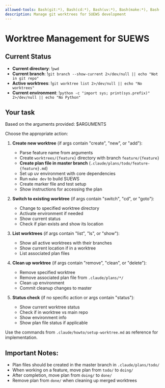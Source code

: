 ```yaml
---
allowed-tools: Bash(git:*), Bash(cd:*), Bash(uv:*), Bash(make:*), Bash(ls:*), Bash(source:*), Bash(echo:*), Bash(cat:*), Bash(rm:*), Bash(test:*), Bash(python:*), LS, Read, Write
description: Manage git worktrees for SUEWS development
---
```


# Worktree Management for SUEWS

## Current Status
- **Current directory**: !`pwd`
- **Current branch**: !`git branch --show-current 2>/dev/null || echo "Not in git repo"`
- **Active worktrees**: !`git worktree list 2>/dev/null || echo "No worktrees"`
- **Current environment**: !`python -c "import sys; print(sys.prefix)" 2>/dev/null || echo "No Python"`

## Your task
Based on the arguments provided: $ARGUMENTS

Choose the appropriate action:

1. **Create new worktree** (if args contain "create", "new", or "add"):
   - Parse feature name from arguments
   - Create `worktrees/{feature}` directory with branch `feature/{feature}`
   - **Create plan file in master branch** (`.claude/plans/todo/feature-{feature}.md`)
   - Set up uv environment with core dependencies
   - Run `make dev` to build SUEWS
   - Create marker file and test setup
   - Show instructions for accessing the plan

2. **Switch to existing worktree** (if args contain "switch", "cd", or "goto"):
   - Change to specified worktree directory
   - Activate environment if needed
   - Show current status
   - Check if plan exists and show its location

3. **List worktrees** (if args contain "list", "ls", or "show"):
   - Show all active worktrees with their branches
   - Show current location if in a worktree
   - List associated plan files

4. **Clean up worktree** (if args contain "remove", "clean", or "delete"):
   - Remove specified worktree
   - Remove associated plan file from `.claude/plans/*/`
   - Clean up environment
   - Commit cleanup changes to master

5. **Status check** (if no specific action or args contain "status"):
   - Show current worktree status
   - Check if in worktree vs main repo
   - Show environment info
   - Show plan file status if applicable

Use the commands from `.claude/howto/setup-worktree.md` as reference for implementation.

## Important Notes:
- Plan files should be created in the master branch in `.claude/plans/todo/`
- When working on a feature, move plan from `todo/` to `doing/`
- After completion, move plan from `doing/` to `done/`
- Remove plan from `done/` when cleaning up merged worktrees